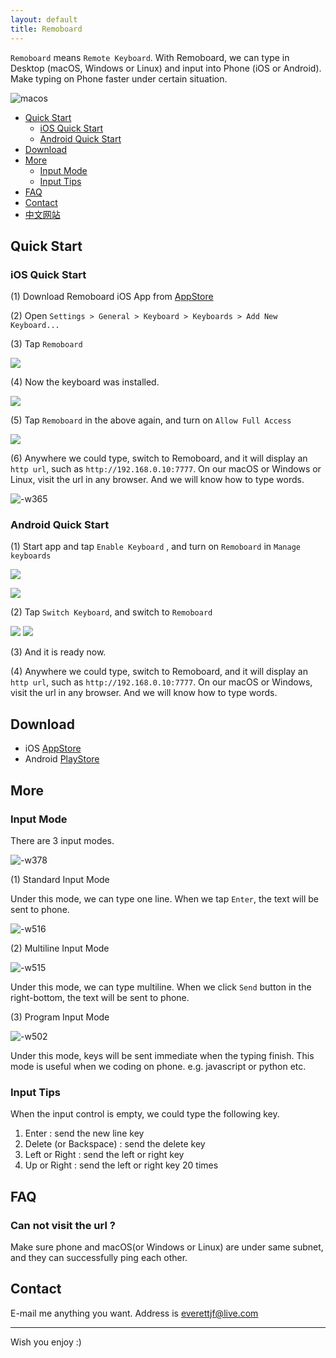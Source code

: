 ```yaml
---
layout: default
title: Remoboard
---
```


`Remoboard` means `Remote Keyboard`. With Remoboard, we can type in Desktop (macOS, Windows or Linux) and input into Phone (iOS or Android). Make typing on Phone faster under certain situation.

![macos](/media/macos.png)


- [Quick Start](#quick-start)
    - [iOS Quick Start](#ios-quick-start) 
    - [Android Quick Start](#android-quick-start) 
- [Download](#download)
- [More](#more)
    - [Input Mode](#input-mode)
    - [Input Tips](#input-tips)
- [FAQ](#faq)
- [Contact](#contact)
- [中文网站](/zhcn)


## Quick Start


### iOS Quick Start

(1) Download Remoboard iOS App from [AppStore](https://apps.apple.com/us/app/id1474458879)

(2) Open `Settings > General > Keyboard > Keyboards > Add New Keyboard...`

(3) Tap `Remoboard`

![](/media/15664931601904.jpg)

(4) Now the keyboard was installed.

![](/media/15664931284626.jpg)

(5) Tap `Remoboard` in the above again, and turn on `Allow Full Access`

![](/media/15664932680056.jpg)


(6) Anywhere we could type, switch to Remoboard, and it will display an `http url`, such as `http://192.168.0.10:7777`. On our macOS or Windows or Linux, visit the url in any browser. And we will know how to type words.

![-w365](/media/15709535206880.jpg)



### Android Quick Start

(1) Start app and tap `Enable Keyboard` , and turn on `Remoboard` in `Manage keyboards`

![](/media/15674788823905.jpg)


![](/media/15674791218223.jpg)

(2) Tap `Switch Keyboard`, and switch to `Remoboard`

![](/media/15674790221849.jpg)
![](/media/15674791417953.jpg)

(3) And it is ready now.

(4) Anywhere we could type, switch to Remoboard, and it will display an `http url`, such as `http://192.168.0.10:7777`. On our macOS or Windows, visit the url in any browser. And we will know how to type words.

## Download

- iOS [AppStore](https://apps.apple.com/us/app/id1474458879)
- Android [PlayStore](https://play.google.com/store/apps/details?id=com.everettjf.remoboard)

## More

### Input Mode

There are 3 input modes.

![-w378](/media/15709532245569.jpg)


(1) Standard Input Mode

Under this mode, we can type one line. When we tap `Enter`, the text will be sent to phone.

![-w516](/media/15709532178372.jpg)



(2) Multiline Input Mode

![-w515](/media/15709532357166.jpg)


Under this mode, we can type multiline. When we click `Send` button in the right-bottom, the text will be sent to phone.

(3) Program Input Mode

![-w502](/media/15709532460737.jpg)


Under this mode, keys will be sent immediate when the typing finish. This mode is useful when we coding on phone. e.g. javascript or python etc.

### Input Tips


When the input control is empty, we could type the following key.

1. Enter : send the new line key
2. Delete (or Backspace) : send the delete key
3. Left or Right : send the left or right key
4. Up or Right : send the left or right key 20 times

## FAQ

### Can not visit the url ?

Make sure phone and macOS(or Windows or Linux) are under same subnet, and they can successfully ping each other.

## Contact

E-mail me anything you want. Address is everettjf@live.com

---

Wish you enjoy :)

